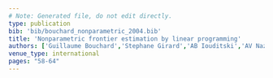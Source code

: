 ```yaml
---
# Note: Generated file, do not edit directly.
type: publication
bib: 'bib/bouchard_nonparametric_2004.bib'
title: 'Nonparametric frontier estimation by linear programming'
authors: ['Guillaume Bouchard','Stephane Girard','AB Iouditski','AV Nazin']
venue_type: international
pages: "58-64"
---
```

